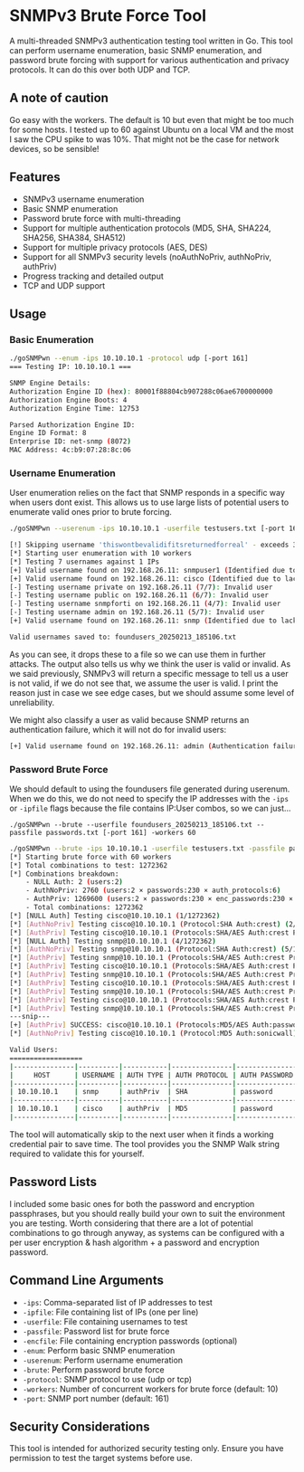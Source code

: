 # SNMPv3 Brute Force Tool

A multi-threaded SNMPv3 authentication testing tool written in Go. This tool can perform username enumeration, basic SNMP enumeration, and password brute forcing with support for various authentication and privacy protocols. It can do this over both UDP and TCP.

## A note of caution
Go easy with the workers. The default is 10 but even that might be too much for some hosts. I tested up to 60 against Ubuntu on a local VM and the most I saw the CPU spike to was 10%. That might not be the case for network devices, so be sensible!

## Features

- SNMPv3 username enumeration
- Basic SNMP enumeration
- Password brute force with multi-threading
- Support for multiple authentication protocols (MD5, SHA, SHA224, SHA256, SHA384, SHA512)
- Support for multiple privacy protocols (AES, DES)
- Support for all SNMPv3 security levels (noAuthNoPriv, authNoPriv, authPriv)
- Progress tracking and detailed output
- TCP and UDP support

## Usage

### Basic Enumeration
~~~bash
./goSNMPwn --enum -ips 10.10.10.1 -protocol udp [-port 161]
=== Testing IP: 10.10.10.1 ===

SNMP Engine Details:
Authorization Engine ID (hex): 80001f88804cb907288c06ae6700000000
Authorization Engine Boots: 4
Authorization Engine Time: 12753

Parsed Authorization Engine ID:
Engine ID Format: 8
Enterprise ID: net-snmp (8072)
MAC Address: 4c:b9:07:28:8c:06
~~~

### Username Enumeration
User enumeration relies on the fact that SNMP responds in a specific way when users dont exist. This allows us to use large lists of potential users to enumerate valid ones prior to brute forcing.

~~~bash
./goSNMPwn --userenum -ips 10.10.10.1 -userfile testusers.txt [-port 161]

[!] Skipping username 'thiswontbevalidifitsreturnedforreal' - exceeds 32 character limit
[*] Starting user enumeration with 10 workers
[*] Testing 7 usernames against 1 IPs
[+] Valid username found on 192.168.26.11: snmpuser1 (Identified due to lack of 'unknown username' error)
[+] Valid username found on 192.168.26.11: cisco (Identified due to lack of 'unknown username' error)
[-] Testing username private on 192.168.26.11 (7/7): Invalid user
[-] Testing username public on 192.168.26.11 (6/7): Invalid user
[-] Testing username snmpforti on 192.168.26.11 (4/7): Invalid user
[-] Testing username admin on 192.168.26.11 (5/7): Invalid user
[+] Valid username found on 192.168.26.11: snmp (Identified due to lack of 'unknown username' error)

Valid usernames saved to: foundusers_20250213_185106.txt

~~~

As you can see, it drops these to a file so we can use them in further attacks. The output also tells us why we think the user is valid or invalid. As we said previously, SNMPv3 will return a specific message to tell us a user is not valid, if we do not see that, we assume the user is valid. I print the reason just in case we see edge cases, but we should assume some level of unreliability. 

We might also classify a user as valid because SNMP returns an authentication failure, which it will not do for invalid users:

~~~bash
[+] Valid username found on 192.168.26.11: admin (Authentication failure)
~~~


### Password Brute Force

We should default to using the foundusers file generated during userenum. When we do this, we do not need to specify the IP addresses with the `-ips` or `-ipfile` flags because the file contains IP:User combos, so we can just...

~~~
./goSNMPwn --brute --userfile foundusers_20250213_185106.txt --passfile passwords.txt [-port 161] -workers 60
~~~



~~~bash
./goSNMPwn --brute -ips 10.10.10.1 -userfile testusers.txt -passfile passwords.txt [-port 161] -workers 60
[*] Starting brute force with 60 workers
[*] Total combinations to test: 1272362
[*] Combinations breakdown:
    - NULL Auth: 2 (users:2)
    - AuthNoPriv: 2760 (users:2 × passwords:230 × auth_protocols:6)
    - AuthPriv: 1269600 (users:2 × passwords:230 × enc_passwords:230 × auth_protocols:6 × priv_protocols:2)
    - Total combinations: 1272362
[*] [NULL Auth] Testing cisco@10.10.10.1 (1/1272362)
[*] [AuthNoPriv] Testing cisco@10.10.10.1 (Protocol:SHA Auth:crest) (2/1272362)
[*] [AuthPriv] Testing cisco@10.10.10.1 (Protocols:SHA/AES Auth:crest Priv:crest) (3/1272362)
[*] [NULL Auth] Testing snmp@10.10.10.1 (4/1272362)
[*] [AuthNoPriv] Testing snmp@10.10.10.1 (Protocol:SHA Auth:crest) (5/1272362)
[*] [AuthPriv] Testing snmp@10.10.10.1 (Protocols:SHA/AES Auth:crest Priv:crest) (6/1272362)
[*] [AuthPriv] Testing cisco@10.10.10.1 (Protocols:SHA/AES Auth:crest Priv:none) (7/1272362)
[*] [AuthPriv] Testing snmp@10.10.10.1 (Protocols:SHA/AES Auth:crest Priv:none) (8/1272362)
[*] [AuthPriv] Testing cisco@10.10.10.1 (Protocols:SHA/AES Auth:crest Priv:PASSWORD) (9/1272362)
[*] [AuthPriv] Testing snmp@10.10.10.1 (Protocols:SHA/AES Auth:crest Priv:PASSWORD) (10/1272362)
[*] [AuthPriv] Testing cisco@10.10.10.1 (Protocols:SHA/AES Auth:crest Priv:traffic) (11/1272362)
[*] [AuthPriv] Testing snmp@10.10.10.1 (Protocols:SHA/AES Auth:crest Priv:traffic) (12/1272362)
---snip---
[+] [AuthPriv] SUCCESS: cisco@10.10.10.1 (Protocols:MD5/AES Auth:password Priv:password)
[*] [AuthNoPriv] Testing cisco@10.10.10.1 (Protocol:MD5 Auth:sonicwall) (6346/30362)

Valid Users:
==================
|---------------|----------|-----------|---------------|---------------|---------------|---------------|---------------------------------------------------------------------------------------|
|     HOST      | USERNAME | AUTH TYPE | AUTH PROTOCOL | AUTH PASSWORD | PRIV PROTOCOL | PRIV PASSWORD |                                        COMMAND                                        |
|---------------|----------|-----------|---------------|---------------|---------------|---------------|---------------------------------------------------------------------------------------|
| 10.10.10.1    | snmp     | authPriv  | SHA           | password      | AES           | password      | snmpwalk -v3 -l authPriv -u snmp -a SHA -A password -x AES -X password 10.10.10.1  |
|---------------|----------|-----------|---------------|---------------|---------------|---------------|---------------------------------------------------------------------------------------|
| 10.10.10.1    | cisco    | authPriv  | MD5           | password      | AES           | password      | snmpwalk -v3 -l authPriv -u cisco -a MD5 -A password -x AES -X password 10.10.10.1 |
|---------------|----------|-----------|---------------|---------------|---------------|---------------|---------------------------------------------------------------------------------------|
~~~
The tool will automatically skip to the next user when it finds a working credential pair to save time.
The tool provides you the SNMP Walk string required to validate this for yourself.

## Password Lists
I included some basic ones for both the password and encryption passphrases, but you should really build your own to suit the environment you are testing. Worth considering that there are a lot of potential combinations to go through anyway, as systems can be configured with a per user encryption & hash algorithm + a password and encryption password.

## Command Line Arguments

- `-ips`: Comma-separated list of IP addresses to test
- `-ipfile`: File containing list of IPs (one per line)
- `-userfile`: File containing usernames to test
- `-passfile`: Password list for brute force
- `-encfile`: File containing encryption passwords (optional)
- `-enum`: Perform basic SNMP enumeration
- `-userenum`: Perform username enumeration
- `-brute`: Perform password brute force
- `-protocol`: SNMP protocol to use (udp or tcp)
- `-workers`: Number of concurrent workers for brute force (default: 10)
- `-port`: SNMP port number (default: 161)


## Security Considerations

This tool is intended for authorized security testing only. Ensure you have permission to test the target systems before use. 

